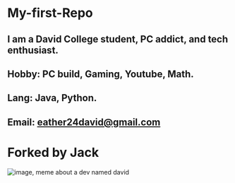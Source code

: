 # My-first-Repo
## I am a David College student, PC addict, and tech enthusiast.
## Hobby: PC build, Gaming, Youtube, Math.
## Lang: Java, Python.
## Email: eather24david@gmail.com
# Forked by Jack

![image, meme about a dev named david](https://github.com/user-attachments/assets/44d3d47c-c375-4e24-be3e-f732bf204b57)

